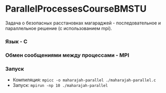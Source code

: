 #  ParallelProcessesCourseBMSTU
Задача о безопасных расстановках магараджей - последовательное и параллельное решение (с использованием mpi).

### Язык - C
### Обмен сообщениями между процессами - MPI

### Запуск
- Компиляция: `mpicc -o maharajah-parallel ./maharajah-parallel.c`
- Запуск: `mpirun -np 10 ./maharajah-parallel`

